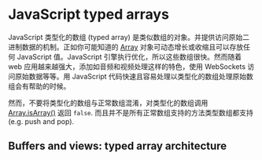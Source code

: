 # JavaScript typed arrays

JavaScript 类型化的数组 (typed array) 是类似数组的对象。并提供访问原始二进制数据的机制。正如你可能知道的 [Array](https://developer.mozilla.org/en-US/docs/Web/JavaScript/Reference/Global_Objects/Array) 对象可动态增长或收缩且可以存放任何 JavaScript 值。JavaScript 引擎执行优化，所以这些数组很快。然而随着 web 应用越来越强大，添加如音频和视频处理这样的特色，使用 WebSockets 访问原始数据等等。用 JavaScript 代码快速且容易处理以类型化的数组处理原始数组会有帮助的时候。

然而，不要将类型化的数组与正常数组混淆，对类型化的数组调用 [Array.isArray()](https://developer.mozilla.org/en-US/docs/Web/JavaScript/Reference/Global_Objects/Array/isArray) 返回 `false`. 而且并不是所有正常数组支持的方法类型数组都支持 (e.g. push and pop).

## Buffers and views: typed array architecture